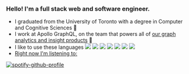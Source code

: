 ### Hello! I'm a full stack web and software engineer.

- I graduated from the University of Toronto with a degree in Computer and Cognitive Sciences 🧠
- I work at Apollo GraphQL, on the team that powers all of <a href="https://www.apollographql.com/studio/observe/">our graph analytics and insight products</a> 🔭
- I like to use these languages
<img src="https://img.shields.io/badge/React%20-%2320232a.svg?&style=flat-square&logo=react&logoColor=%2361DAFB"/> <img src="https://img.shields.io/badge/Typescript%20-%23007ACC.svg?&style=flat-square&logo=typescript&logoColor=white"/> <img src="https://img.shields.io/badge/Python%20-%2314354C.svg?&style=flat-square&logo=python&logoColor=white"/> <img src="https://img.shields.io/badge/Kotlin%20-%2314354C.svg?&style=flat-square&logo=Kotlin&logoColor=white"/> <img src="https://img.shields.io/badge/GraphQL%20-%23E10098.svg?&style=flat-square&logo=graphql&logoColor=white%22" /> <img src="https://img.shields.io/badge/CSS%20-%231572B6.svg?&style=flat-square&logo=css3&logoColor=white"/> <img src="https://img.shields.io/badge/SQL-%234479A1.svg?&style=flat-square&logo=postgresql&logoColor=white"/> 
- <a href="https://sptfy.com/nikhi">Right now I'm listening to</a><a href="https://soundcloud.com/738">:</a>

<!--- In my free time I work on helpful browser extensions at <a href="https://github.com/room738/">room738</a> 😁 

#### <a href="https://sptfy.com/nikhi">Right now I'm listening to</a><a href="https://soundcloud.com/738">:</a>-->

[![spotify-github-profile](https://spotify-github-profile.vercel.app/api/view?uid=nikhibhambra&cover_image=true&theme=natemoo-re&bar_color=53b14f&bar_color_cover=true)](https://spotify-github-profile.vercel.app/api/view?uid=nikhibhambra&redirect=true)
